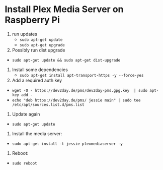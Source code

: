 # Install Plex Media Server on Raspberry Pi

1. run updates
	* `sudo apt-get update`
	* `sudo apt-get upgrade`
1. Possibly run dist upgrade
  * `sudo apt-get update && sudo apt-get dist-upgrade  `
1. Install some dependencies
	* `sudo apt-get install apt-transport-https -y --force-yes  `
1. Add a required auth key
  * `wget -O - https://dev2day.de/pms/dev2day-pms.gpg.key  | sudo apt-key add -`
  * `echo "deb https://dev2day.de/pms/ jessie main" | sudo tee /etc/apt/sources.list.d/pms.list  `
1. Update again
  * `sudo apt-get update`
1. Install the media server:
  * `sudo apt-get install -t jessie plexmediaserver -y`
1. Reboot:
  * `sudo reboot`
